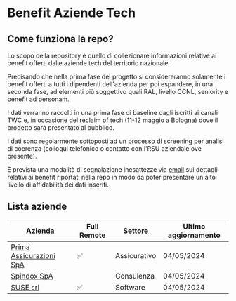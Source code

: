 # Benefit Aziende Tech

## Come funziona la repo?

Lo scopo della repository è quello di collezionare informazioni relative ai benefit offerti dalle aziende tech del territorio nazionale.

Precisando che nella prima fase del progetto si considereranno solamente i benefit offerti a tutti i dipendenti dell'azienda per poi espandere, in una seconda fase, ad elementi più soggettivo quali RAL, livello CCNL, seniority e benefit ad personam.

I dati verranno raccolti in una prima fase di baseline dagli iscritti ai canali TWC e, in occasione del reclaim of tech (11-12 maggio a Bologna) dove il progetto sarà presentato al pubblico.

I dati sono regolarmente sottoposti ad un processo di screening per analisi di coerenza (colloqui telefonico o contatto con l'RSU aziendale ove presente).

È prevista una modalità di segnalazione inesattezze via [email](mailto:twcbologna@protonmail.com) sui dettagli relativi ai benefit riportati nella repo in modo da poter presentare un alto livello di affidabilità dei dati inseriti.

## Lista aziende

| **Azienda**                                      | **Full Remote** | Settore      | **Ultimo aggiornamento** |
| ------------------------------------------------------ | --------------------- | ------------ | ------------------------------ |
| [Prima Assicurazioni SpA](aziende/prima_assicurazioni.md) | ✅                    | Assicurativo | 04/05/2024                     |
| [Spindox SpA](aziende/spindox.md)                         |                       | Consulenza   | 04/05/2024                     |
| [SUSE srl](aziende/suse.md)                               | ✅                    | Software     | 04/05/2024                     |
